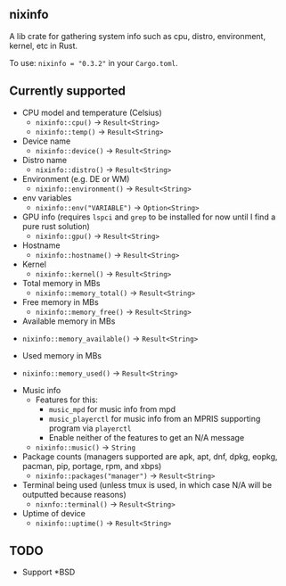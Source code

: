## nixinfo
A lib crate for gathering system info such as cpu, distro, environment, kernel, etc in Rust.

To use: `nixinfo = "0.3.2"` in your `Cargo.toml`.

## Currently supported

- CPU model and temperature (Celsius)
  + `nixinfo::cpu()` -> `Result<String>`
  + `nixinfo::temp()` -> `Result<String>`
- Device name
  + `nixinfo::device()` -> `Result<String>`
- Distro name
  + `nixinfo::distro()` -> `Result<String>`
- Environment (e.g. DE or WM)
  + `nixinfo::environment()` -> `Result<String>`
- env variables
  + `nixinfo::env("VARIABLE")` -> `Option<String>`
- GPU info (requires `lspci` and `grep` to be installed for now until I find a pure rust solution)
  + `nixinfo::gpu()` -> `Result<String>`
- Hostname
  + `nixinfo::hostname()` -> `Result<String>`
- Kernel
  + `nixinfo::kernel()` -> `Result<String>`
- Total memory in MBs
  + `nixinfo::memory_total()` -> `Result<String>`
- Free memory in MBs
  + `nixinfo::memory_free()` -> `Result<String>`
- Available memory in MBs
+ `nixinfo::memory_available()` -> `Result<String>`
- Used memory in MBs
+ `nixinfo::memory_used()` -> `Result<String>`
- Music info
  + Features for this:
    * `music_mpd` for music info from mpd
    * `music_playerctl` for music info from an MPRIS supporting program via `playerctl`
    * Enable neither of the features to get an N/A message
  + `nixinfo::music()` -> `String`
- Package counts (managers supported are apk, apt, dnf, dpkg, eopkg, pacman, pip, portage, rpm, and xbps)
  + `nixinfo::packages("manager")` -> `Result<String>`
- Terminal being used (unless tmux is used, in which case N/A will be outputted because reasons)
  + `nixnfo::terminal()` -> `Result<String>`
- Uptime of device
  + `nixinfo::uptime()` -> `Result<String>`

## TODO

- Support *BSD
